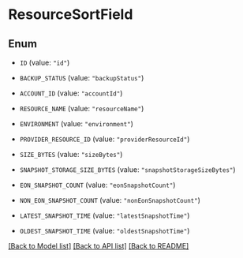 # ResourceSortField

## Enum


* `ID` (value: `"id"`)

* `BACKUP_STATUS` (value: `"backupStatus"`)

* `ACCOUNT_ID` (value: `"accountId"`)

* `RESOURCE_NAME` (value: `"resourceName"`)

* `ENVIRONMENT` (value: `"environment"`)

* `PROVIDER_RESOURCE_ID` (value: `"providerResourceId"`)

* `SIZE_BYTES` (value: `"sizeBytes"`)

* `SNAPSHOT_STORAGE_SIZE_BYTES` (value: `"snapshotStorageSizeBytes"`)

* `EON_SNAPSHOT_COUNT` (value: `"eonSnapshotCount"`)

* `NON_EON_SNAPSHOT_COUNT` (value: `"nonEonSnapshotCount"`)

* `LATEST_SNAPSHOT_TIME` (value: `"latestSnapshotTime"`)

* `OLDEST_SNAPSHOT_TIME` (value: `"oldestSnapshotTime"`)


[[Back to Model list]](../README.md#documentation-for-models) [[Back to API list]](../README.md#documentation-for-api-endpoints) [[Back to README]](../README.md)


